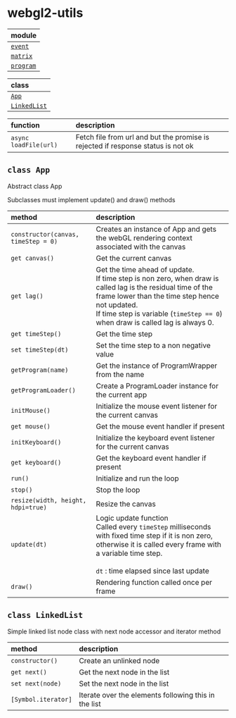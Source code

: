 # webgl2-utils

| module |
| :---- |
| [`event`](event/) |
| [`matrix`](matrix/) |
| [`program`](program/) |

| class |
| :---- |
| [`App`](#class-app) |
| [`LinkedList`](#class-linkedlist) |

| function | description |
| :----- | :---------- |
| `async loadFile(url)` | Fetch file from url and but the promise is rejected if response status is not ok |


`class App`
-------------------

Abstract class App

Subclasses must implement update() and draw() methods

| method | description |
| :----- | :---------- |
| `constructor(canvas, timeStep = 0)` | Creates an instance of App and gets the webGL rendering context associated with the canvas |
| `get canvas()` | Get the current canvas |
| `get lag()` | Get the time ahead of update.<br> If time step is non zero, when draw is called lag is the residual time of the frame lower than the time step hence not updated.<br> If time step is variable (`timeStep == 0`) when draw is called lag is always 0. |
| `get timeStep()` | Get the time step |
| `set timeStep(dt)` | Set the time step to a non negative value |
| `getProgram(name)` | Get the instance of ProgramWrapper from the name |
| `getProgramLoader()` | Create a ProgramLoader instance for the current app |
| `initMouse()` | Initialize the mouse event listener for the current canvas |
| `get mouse()` | Get the mouse event handler if present |
| `initKeyboard()` | Initialize the keyboard event listener for the current canvas |
| `get keyboard()` | Get the keyboard event handler if present |
| `run()` | Initialize and run the loop |
| `stop()` | Stop the loop |
| `resize(width, height, hdpi=true)` | Resize the canvas |
| `update(dt)` | Logic update function<br> Called every `timeStep` milliseconds with fixed time step if it is non zero, otherwise it is called every frame with a variable time step.<br><br> `dt` : time elapsed since last update |
| `draw()` | Rendering function called once per frame |

`class LinkedList`
-------------------

Simple linked list node class
with next node accessor
and iterator method

| method | description |
| :----- | :---------- |
| `constructor()` | Create an unlinked node |
| `get next()` | Get the next node in the list |
| `set next(node)` | Set the next node in the list |
| `[Symbol.iterator]` | Iterate over the elements following this in the list |
